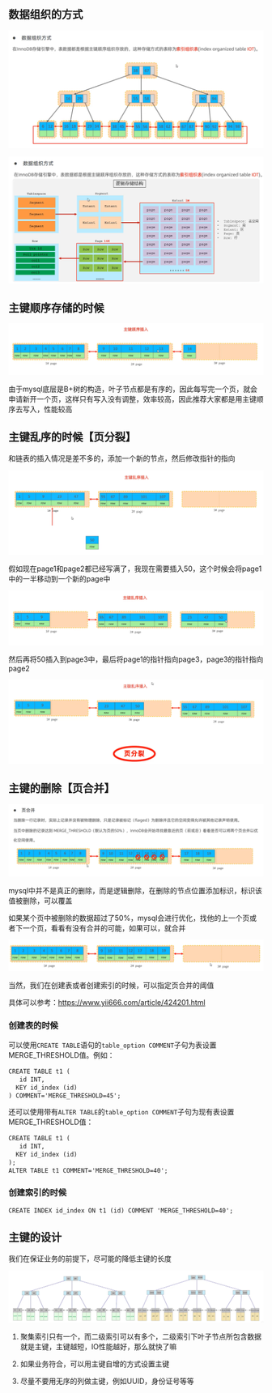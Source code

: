 ## 数据组织的方式

![image-20230418174450160](image/13.%E4%B8%BB%E9%94%AE%E4%BC%98%E5%8C%96/image-20230418174450160.png)

![image-20230418174515823](image/13.%E4%B8%BB%E9%94%AE%E4%BC%98%E5%8C%96/image-20230418174515823.png)



## 主键顺序存储的时候

![image-20230418175002257](image/13.%E4%B8%BB%E9%94%AE%E4%BC%98%E5%8C%96/image-20230418175002257.png)

由于mysql底层是B+树的构造，叶子节点都是有序的，因此每写完一个页，就会申请新开一个页，这样只有写入没有调整，效率较高，因此推荐大家都是用主键顺序去写入，性能较高

## 主键乱序的时候【页分裂】

和链表的插入情况是差不多的，添加一个新的节点，然后修改指针的指向

![image-20230418175231463](image/13.%E4%B8%BB%E9%94%AE%E4%BC%98%E5%8C%96/image-20230418175231463.png)

假如现在page1和page2都已经写满了，我现在需要插入50，这个时候会将page1中的一半移动到一个新的page中

![image-20230418175330684](image/13.%E4%B8%BB%E9%94%AE%E4%BC%98%E5%8C%96/image-20230418175330684.png)

然后再将50插入到page3中，最后将page1的指针指向page3，page3的指针指向page2

![image-20230418175439144](image/13.%E4%B8%BB%E9%94%AE%E4%BC%98%E5%8C%96/image-20230418175439144.png)



## 主键的删除【页合并】

![image-20230418175718624](image/13.%E4%B8%BB%E9%94%AE%E4%BC%98%E5%8C%96/image-20230418175718624.png)

mysql中并不是真正的删除，而是逻辑删除，在删除的节点位置添加标识，标识该值被删除，可以覆盖

如果某个页中被删除的数据超过了50%，mysql会进行优化，找他的上一个页或者下一个页，看看有没有合并的可能，如果可以，就合并

![image-20230418175916693](image/13.%E4%B8%BB%E9%94%AE%E4%BC%98%E5%8C%96/image-20230418175916693.png)

当然，我们在创建表或者创建索引的时候，可以指定页合并的阈值

具体可以参考：https://www.yii666.com/article/424201.html

### 创建表的时候

可以使用`CREATE TABLE`语句的`table_option COMMENT`子句为表设置MERGE_THRESHOLD值。例如：

```mysql
CREATE TABLE t1 (
   id INT,
  KEY id_index (id)
) COMMENT='MERGE_THRESHOLD=45';
```

还可以使用带有`ALTER TABLE`的`table_option COMMENT`子句为现有表设置MERGE_THRESHOLD值：

```mysql
CREATE TABLE t1 (
   id INT,
  KEY id_index (id)
);
ALTER TABLE t1 COMMENT='MERGE_THRESHOLD=40';
```

### 创建索引的时候

```mysql
CREATE INDEX id_index ON t1 (id) COMMENT 'MERGE_THRESHOLD=40';
```



## 主键的设计

我们在保证业务的前提下，尽可能的降低主键的长度

![image-20230418180607286](image/13.%E4%B8%BB%E9%94%AE%E4%BC%98%E5%8C%96/image-20230418180607286.png)

1. 聚集索引只有一个，而二级索引可以有多个，二级索引下叶子节点所包含数据就是主键，主键越短，IO性能越好，那么就快了嘛

2. 如果业务符合，可以用主键自增的方式设置主键
3. 尽量不要用无序的列做主键，例如UUID，身份证号等等

